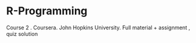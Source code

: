# R-Programming
Course 2 . Coursera. John Hopkins University. Full material + assignment , quiz solution
